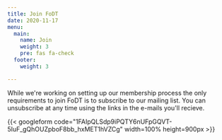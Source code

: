 ```yaml
---
title: Join FoDT
date: 2020-11-17
menu:
  main:
    name: Join
    weight: 3
    pre: fas fa-check
  footer:
    weight: 3

---
```

While we're working on setting up our membership process the only requirements to join FoDT is to subscribe to our mailing list. You can unsubscribe at any time using the links in the e-mails you'll recieve.

{{< googleform code="1FAIpQLSdp9iPQTY6nUFpGQVT-5IuF_gQhOUZpboF8bb_hxMET1hVZCg" width=100% height=900px >}}